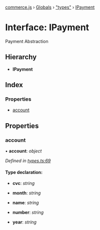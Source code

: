 [commerce.js](../README.md) › [Globals](../globals.md) › ["types"](../modules/_types_.md) › [IPayment](_types_.ipayment.md)

# Interface: IPayment

Payment Abstraction

## Hierarchy

* **IPayment**

## Index

### Properties

* [account](_types_.ipayment.md#account)

## Properties

###  account

• **account**: *object*

*Defined in [types.ts:69](https://github.com/shopjs/commerce.js/blob/f15f62d/src/types.ts#L69)*

#### Type declaration:

* **cvc**: *string*

* **month**: *string*

* **name**: *string*

* **number**: *string*

* **year**: *string*

